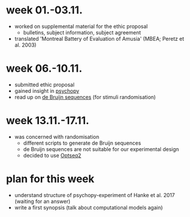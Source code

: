 # week 01.-03.11.

- worked on supplemental material for the ethic proposal
  - bulletins, subject information, subject agreement
- translated 'Montreal Battery of Evaluation of Amusia' (MBEA; Peretz et al. 2003)

# week 06.-10.11.
- submitted ethic proposal
- gained insight in [psychopy](http://www.psychopy.org/)
- read up on [de Bruijn sequences](https://github.com/MirjamSchneider/MSc_thesis_MirjamSchneider/blob/master/open%20lab%20notebook/De%20Bruijn%20Cycles.pdf) (for stimuli randomisation)

# week 13.11.-17.11.
- was concerned with randomisation
  - different scripts to generate de Bruijn sequences
  - de Bruijn sequences are not suitable for our experimental design
  - decided to use [Optseq2](https://surfer.nmr.mgh.harvard.edu/optseq/)

# plan for this week
- understand structure of psychopy-experiment of Hanke et al. 2017 (waiting for an answer)
- write a first synopsis (talk about computational models again)

